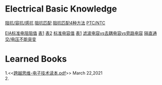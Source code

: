 # Electrical Basic Knowledge
[阻抗/容抗/感抗](https://user-images.githubusercontent.com/32056331/112106601-d78dcc80-8be8-11eb-9f9b-d9693a4de2f6.png)
[阻抗匹配](https://user-images.githubusercontent.com/32056331/112110833-681adb80-8bee-11eb-9c91-126aa71c3646.png)
[阻抗匹配4种方法](https://user-images.githubusercontent.com/32056331/112113136-643c8880-8bf1-11eb-8ba3-42e5c3772a22.png)
[PTC/NTC](https://user-images.githubusercontent.com/32056331/112107506-fd67a100-8be9-11eb-8594-1aabe724d555.png)

[EIA标准电阻阻值](https://user-images.githubusercontent.com/32056331/112121605-61926100-8bfa-11eb-8793-a2d85a447fad.jpg)
[表1](https://user-images.githubusercontent.com/32056331/112119796-ac12de00-8bf8-11eb-99f5-9950680b0f98.jpg)
[表2](https://user-images.githubusercontent.com/32056331/112120009-d49ad800-8bf8-11eb-98ef-f4c9c5f32830.jpg)
[标准电容值](https://user-images.githubusercontent.com/32056331/112126521-7de4cc80-8bff-11eb-8951-747d5d69560a.jpg)
[表1](https://user-images.githubusercontent.com/32056331/112126328-4e35c480-8bff-11eb-80ca-aff30cc4cbc5.jpg)
[滤波电容vs去耦电容vs旁路电容](https://user-images.githubusercontent.com/32056331/112242180-4b31e700-8c86-11eb-91e1-f35536dd1051.png)
[隔直通交/电压不能突变](https://user-images.githubusercontent.com/32056331/112242233-66045b80-8c86-11eb-941d-5995ea72689f.png)

# Learned Books
1.<<[跨越思维-电子技术读本.pdf](https://user-images.githubusercontent.com/32056331/112080226-8b2c9780-8bbc-11eb-9c7d-fce512add5f0.png)>> March 22,2021   
2.
